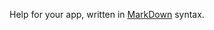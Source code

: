 Help for your app, written in [MarkDown](http://daringfireball.net/projects/markdown/syntax) syntax.
